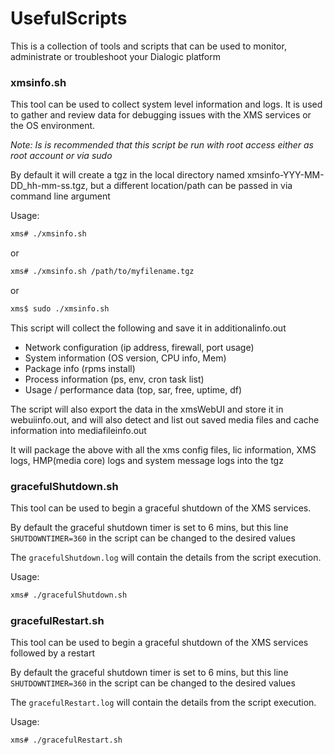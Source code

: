 # UsefulScripts
This is a collection of tools and scripts that can be used to monitor, administrate or troubleshoot your Dialogic platform

### xmsinfo.sh
This tool can be used to collect system level information and logs.  It is used to gather and review data for debugging issues with the XMS services or the OS environment.

_Note: Is is recommended that this script be run with root access either as root account or via sudo_

By default it will create a tgz in the local directory named xmsinfo-YYY-MM-DD_hh-mm-ss.tgz, but a different location/path can be passed in via command line argument

Usage:
``` bash
xms# ./xmsinfo.sh  
```
or
``` bash
xms# ./xmsinfo.sh /path/to/myfilename.tgz  
```
or
``` bash
xms$ sudo ./xmsinfo.sh
```

This script will collect the following and save it in additionalinfo.out
+ Network configuration (ip address, firewall, port usage)
+ System information (OS version, CPU info, Mem)
+ Package info (rpms install)
+ Process information (ps, env, cron task list)
+ Usage / performance data (top, sar, free, uptime, df)

The script will also export the data in the xmsWebUI and store it in webuiinfo.out, and will also detect and list out saved media files and cache information into mediafileinfo.out

It will package the above with all the xms config files, lic information, XMS logs, HMP(media core) logs and system message logs into the tgz

### gracefulShutdown.sh
This tool can be used to begin a graceful shutdown of the XMS services.  

By default the graceful shutdown timer is set to 6 mins, but this line `SHUTDOWNTIMER=360` in the script can be changed to the desired values

The `gracefulShutdown.log` will contain the details from the script execution.

Usage:
``` bash
xms# ./gracefulShutdown.sh  
```

### gracefulRestart.sh
This tool can be used to begin a graceful shutdown of the XMS services followed by a restart

By default the graceful shutdown timer is set to 6 mins, but this line `SHUTDOWNTIMER=360` in the script can be changed to the desired values

The `gracefulRestart.log` will contain the details from the script execution.

Usage:
``` bash
xms# ./gracefulRestart.sh  
```
